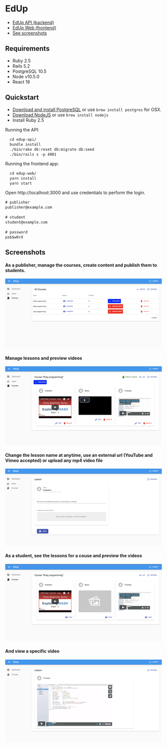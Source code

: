 # EdUp

  * [EdUp API (backend)](https://bitbucket.org/leandronsp/edup/src/master/edup-api/README.md)
  * [EdUp Web (frontend)](https://bitbucket.org/leandronsp/edup/src/master/edup-web/README.md)
  * [See screenshots](https://bitbucket.org/leandronsp/edup/src/master/SCREENSHOTS.md)

## Requirements

  * Ruby 2.5
  * Rails 5.2
  * PostgreSQL 10.5
  * Node v10.5.0
  * React 16

## Quickstart

  * [Download and install PostgreSQL](https://www.postgresql.org/download/) or use `brew install postgres` for OSX.
  * [Download NodeJS](https://nodejs.org/en/download/) or use `brew install nodejs`
  * Install Ruby 2.5

Running the API:
```
  cd edup-api/
  bundle install
  ./bin/rake db:reset db:migrate db:seed
  ./bin/rails s -p 4001
```
Running the frontend app:
```
  cd edup-web/
  yarn install
  yarn start
```

Open http://localhost:3000 and use credentials to perform the login.
```
# publisher
publisher@example.com

# student
student@example.com

# password
pa$$w0rd
```

## Screenshots

#### As a publisher, manage the courses, create content and publish them to students.

![Manage Courses](_screenshots/manage_courses.png)

#### Manage lessons and preview videos

![Manage Lessons](_screenshots/manage_lessons.png)

#### Change the lesson name at anytime, use an external url (YouTube and Vimeo accepted) or upload any mp4 video file

![Manage Lesson](_screenshots/manage_lesson.png)

#### As a student, see the lessons for a couse and preview the videos

![Student Lessons](_screenshots/student_lessons.png)

#### And view a specific video

![Student Lesson](_screenshots/student_lesson.png)
